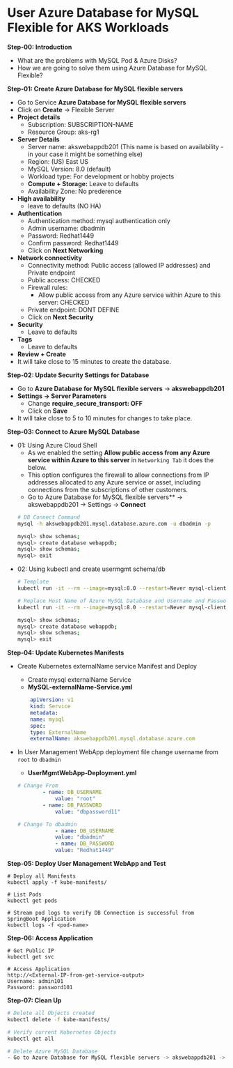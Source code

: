 # User Azure Database for MySQL Flexible for AKS Workloads

**Step-00: Introduction**
- What are the problems with MySQL Pod & Azure Disks? 
- How we are going to solve them using Azure Database for MySQL Flexible?

**Step-01: Create Azure Database for MySQL flexible servers**
- Go to Service **Azure Database for MySQL flexible servers**
- Click on **Create** -> Flexible Server
- **Project details**
  - Subscription: SUBSCRIPTION-NAME
  - Resource Group: aks-rg1
- **Server Details**
  - Server name: akswebappdb201 (This name is based on availability - in your case it might be something else)
  - Region: (US) East US
  - MySQL Version: 8.0 (default)
  - Workload type: For development or hobby projects
  - **Compute + Storage:** Leave to defaults
  - Availability Zone: No prederence
- **High availability** 
  - leave to defaults (NO HA)  
- **Authentication**     
  - Authentication method: mysql authentication only
  - Admin username: dbadmin
  - Password: Redhat1449
  - Confirm password: Redhat1449
  - Click on **Next Networking**
- **Network connectivity**
  - Connectivity method: Public access (allowed IP addresses) and Private endpoint
  - Public access: CHECKED
  - Firewall rules: 
    - Allow public access from any Azure service within Azure to this server: CHECKED
  - Private endpoint: DONT DEFINE 
  - Click on **Next Security**
- **Security**
  - Leave to defaults        
- **Tags**
  - Leave to defaults        
- **Review + Create**  
- It will take close to 15 minutes to create the database. 

**Step-02: Update Security Settings for Database**
- Go to **Azure Database for MySQL flexible servers** -> **akswebappdb201**
- **Settings -> Server Parameters**
  - Change **require_secure_transport: OFF**
  - Click on **Save**
- It will take close to 5 to 10 minutes for changes to take place. 


**Step-03:  Connect to Azure MySQL Database**
- 01: Using Azure Cloud Shell
    - As we enabled the setting **Allow public access from any Azure service within Azure to this server** in `Networking Tab` it does the below. 
    - This option configures the firewall to allow connections from IP addresses allocated to any Azure service or asset, including connections from the subscriptions of other customers.
    - Go to Azure Database for MySQL flexible servers** -> akswebappdb201 -> Settings -> **Connect**
    ```sh
    # DB Connect Command
    mysql -h akswebappdb201.mysql.database.azure.com -u dbadmin -p

    mysql> show schemas;
    mysql> create database webappdb;
    mysql> show schemas;
    mysql> exit
    ```
- 02: Using kubectl and create usermgmt schema/db
    ```sh
    # Template
    kubectl run -it --rm --image=mysql:8.0 --restart=Never mysql-client -- mysql -h <AZURE-MYSQ-DB-HOSTNAME> -u <USER_NAME> -p<PASSWORD>

    # Replace Host Name of Azure MySQL Database and Username and Password
    kubectl run -it --rm --image=mysql:8.0 --restart=Never mysql-client -- mysql -h akswebappdb201.mysql.database.azure.com -u dbadmin -pRedhat1449

    mysql> show schemas;
    mysql> create database webappdb;
    mysql> show schemas;
    mysql> exit
    ```

**Step-04: Update Kubernetes Manifests**
- Create Kubernetes externalName service Manifest and Deploy
    - Create mysql externalName Service
    - **MySQL-externalName-Service.yml**
    ```yml
        apiVersion: v1
        kind: Service
        metadata:
        name: mysql
        spec:
        type: ExternalName
        externalName: akswebappdb201.mysql.database.azure.com
    ```

- In User Management WebApp deployment file change username from `root` to 
    `dbadmin`
    - **UserMgmtWebApp-Deployment.yml**
    ```yml
    # Change From
            - name: DB_USERNAME
                value: "root"
            - name: DB_PASSWORD
                value: "dbpassword11"               

    # Change To dbadmin
                - name: DB_USERNAME
                value: "dbadmin"            
                - name: DB_PASSWORD
                value: "Redhat1449"                              
    ```

**Step-05: Deploy User Management WebApp and Test**
```t
# Deploy all Manifests
kubectl apply -f kube-manifests/

# List Pods
kubectl get pods

# Stream pod logs to verify DB Connection is successful from SpringBoot Application
kubectl logs -f <pod-name>
```
**Step-06: Access Application**
```t
# Get Public IP
kubectl get svc

# Access Application
http://<External-IP-from-get-service-output>
Username: admin101
Password: password101
```

**Step-07: Clean Up**
```sh
# Delete all Objects created
kubectl delete -f kube-manifests/

# Verify current Kubernetes Objects
kubectl get all

# Delete Azure MySQL Database
- Go to Azure Database for MySQL flexible servers -> akswebappdb201 -> Delete
```